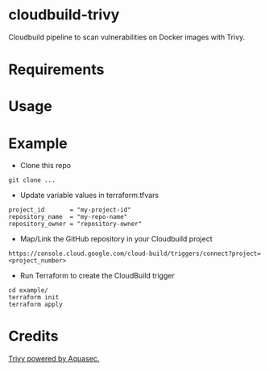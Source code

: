 # cloudbuild-trivy

Cloudbuild pipeline to scan vulnerabilities on Docker images with Trivy.

# Requirements
# Usage

# Example

- Clone this repo

```
git clone ...
```

- Update variable values in terraform.tfvars

```
project_id       = "my-project-id"
repository_name  = "my-repo-name"
repository_owner = "repository-owner"
```

- Map/Link the GitHub repository in your Cloudbuild project
```
https://console.cloud.google.com/cloud-build/triggers/connect?project=<project_number>
```

- Run Terraform to create the CloudBuild trigger

```
cd example/
terraform init
terraform apply
```

# Credits

[Trivy powered by Aquasec.](https://aquasecurity.github.io/trivy/v0.20.2/getting-started/overview/)
